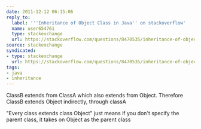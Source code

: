 ```yaml
---
date: 2011-12-12 06:15:06
reply_to:
  label: '''Inheritance of Object Class in Java'' on stackoverflow'
  name: user654761
  type: stackexchange
  url: https://stackoverflow.com/questions/8470535/inheritance-of-object-class-in-java
source: stackexchange
syndicated:
- type: stackexchange
  url: https://stackoverflow.com/questions/8470535/inheritance-of-object-class-in-java/8470567#8470567
tags:
- java
- inheritance
---
```


ClassB extends from ClassA which also extends from Object. Therefore ClassB extends Object indirectly, through classA

"Every class extends class Object" just means if you don't specify the parent class, it takes on Object as the parent class